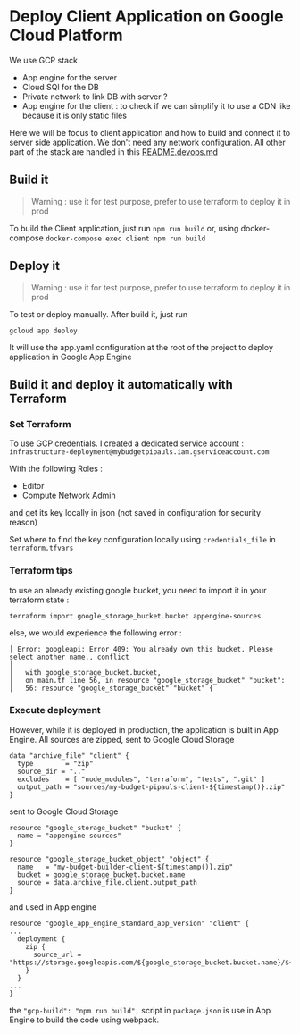 # Deploy Client Application on Google Cloud Platform

We use GCP stack
* App engine for the server
* Cloud SQl for the DB
* Private network to link DB with server ?
* App engine for the client : to check if we can simplify it to use a CDN like because it is only static files

Here we will be focus to client application and how to build and connect it to server side application. We don't need any network configuration.
All other part of the stack are handled in this [README.devops.md](https://github.com/kolok/my-budget-builder-server/blob/master/README_devops.md)

## Build it

> Warning : use it for test purpose, prefer to use terraform to deploy it in prod

To build the Client application, just run ```npm run build``` or, using docker-compose ```docker-compose exec client npm run build```

## Deploy it

> Warning : use it for test purpose, prefer to use terraform to deploy it in prod

To test or deploy manually.
After build it, just run 

```
gcloud app deploy
```

It will use the app.yaml configuration at the root of the project to deploy application in Google App Engine

## Build it and deploy it automatically with Terraform

### Set Terraform

To use GCP credentials.
I created a dedicated service account : `infrastructure-deployment@mybudgetpipauls.iam.gserviceaccount.com`

With the following Roles :
* Editor
* Compute Network Admin

and get its key locally in json (not saved in configuration for security reason)

Set where to find the key configuration locally using `credentials_file` in `terraform.tfvars`

### Terraform tips

to use an already existing google bucket, you need to import it in your terraform state : 

```
terraform import google_storage_bucket.bucket appengine-sources
```

else, we would experience the following error :

```
│ Error: googleapi: Error 409: You already own this bucket. Please select another name., conflict
│
│   with google_storage_bucket.bucket,
│   on main.tf line 56, in resource "google_storage_bucket" "bucket":
│   56: resource "google_storage_bucket" "bucket" {
```

### Execute deployment

However, while it is deployed in production, the application is built in App Engine.
All sources are zipped, sent to Google Cloud Storage

```
data "archive_file" "client" {
  type        = "zip"
  source_dir = ".."
  excludes    = [ "node_modules", "terraform", "tests", ".git" ]
  output_path = "sources/my-budget-pipauls-client-${timestamp()}.zip"
}
```

sent to Google Cloud Storage

```
resource "google_storage_bucket" "bucket" {
  name = "appengine-sources"
}

resource "google_storage_bucket_object" "object" {
  name   = "my-budget-builder-client-${timestamp()}.zip"
  bucket = google_storage_bucket.bucket.name
  source = data.archive_file.client.output_path
}
```

and used in App engine

```
resource "google_app_engine_standard_app_version" "client" {
...
  deployment {
    zip {
      source_url = "https://storage.googleapis.com/${google_storage_bucket.bucket.name}/${google_storage_bucket_object.object.name}"
    }
  }
...
}
```

the ```"gcp-build": "npm run build",``` script in `package.json` is use in App Engine to build the code using webpack.

